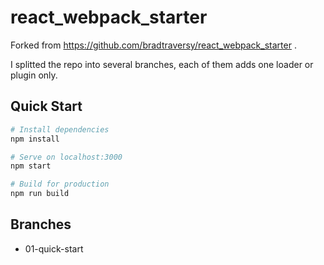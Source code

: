 # react_webpack_starter

Forked from https://github.com/bradtraversy/react_webpack_starter .

I splitted the repo into several branches, each of them adds one loader or plugin only.

## Quick Start

```bash
# Install dependencies
npm install

# Serve on localhost:3000
npm start

# Build for production
npm run build
```

## Branches

-   01-quick-start
